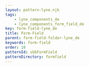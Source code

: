 ```yaml
---
layout: pattern-lyne.njk
tags: 
    - lyne_components_de
    - lyne_components_form_field_de
key: form-field-lyne_de
title: Form-Field
parent: form-field-folder-lyne_de
keywords: form-field
order: 10
patternId: sbbFormField
patternDirectory: formfield
---
```

